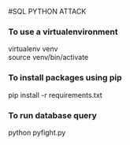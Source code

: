 #SQL PYTHON ATTACK
    
    
### To use a virtualenvironment    
virtualenv venv    
source venv/bin/activate    
    
### To install packages using pip    
pip install -r requirements.txt
    
### To run database query    
python pyfight.py
